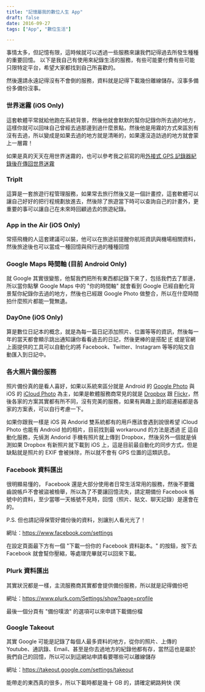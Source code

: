 ```yaml
---
title: "記憶屬我的數位人生 App"
draft: false
date: 2016-09-27
tags: ["App", "數位生活"]

---
```



事情太多，但記憶有限，這時候就可以透過一些服務來讓我們記得過去所發生種種的重要回憶。
以下是我自己有使用來紀錄生活的服務，有些可能要付費有些可能只限特定平台，希望大家都找到自己所喜歡的。

然後還請永遠記得沒有不會倒的服務，資料就是記得下載幾份離線儲存。沒事多備份多備份沒事。<!--more-->


### 世界迷霧 (iOS Only)
這套軟體平常就給他跑在系統背景，然後他就會默默的幫你記錄你所去過的地方，這樣你就可以回味自己曾經去過那邊到過什麼景點，然後他是用霧的方式來區別有沒有去過，所以變成是如果去過的地方就是清晰的，如果還沒造訪過的地方就會蒙上一層霧！

如果是真的天天在用世界迷霧的，也可以參考我之前寫的用[外接式 GPS 記錄器紀錄後在傳回世界迷霧](http://blog.hy31.net/2015/05/gps.html)





### TripIt 
這算是一套旅遊行程管理服務，如果常去旅行然後又是一個計畫控，這套軟體可以讓自己好好的把行程規劃放進去，然後除了旅遊當下時可以查詢自己的計畫外，更重要的事可以讓自己在未來時回顧過去的旅遊紀錄。




### App in the Air (iOS Only)
常搭飛機的人這套建議可以裝，他可以在旅途前提醒你航班資訊與機場相關資料，然後旅途後也可以當成一種回憶與飛行過的種種回憶




### Google Maps 時間軸 (目前 Android Only)
就 Google 其實很變態，他幫我們把所有東西都記錄下來了，包括我們去了那邊，所以當你點擊 Google Maps 中的 "你的時間軸" 就會看到 Google 已經自動化背景幫你紀錄你去過的地方，然後也已經跟 Google Photo 做整合，所以在什麼時間拍什麼照片都能一覽無遺。



### DayOne (iOS Only)
算是數位日記本的概念，就是為每一篇日記添加照片、位置等等的資訊，然後每一年的當天都會顯示跳出通知讓你看看過去的日記，然後更棒的是搭配 [IF]() 或是官網上面提供的工具可以自動化的將 Facebook、Twitter、Instagram 等等的貼文自動匯入到日記中。




### 各大照片備份服務
照片備份真的是看人喜好，如果以系統來區分就是 Android 的 [Google Photo](https://support.google.com/drive/answer/2375123?hl=zh-Hant) 與 iOS 的 [iCloud Photo](https://support.apple.com/zh-tw/HT201238) 為主，如果是軟體服務商常見的就是 [Dropbox](https://www.dropbox.com/pro) 跟 [Flickr](https://www.flickr.com/account/upgrade/pro)，然後各家的方案其實都有所不同，沒有完美的服務，如果有興趣上面的超連結都是各家的方案表，可以自行考慮一下。

如果你跟我一樣是 iOS 與 Andorid 雙系統都有的用戶應該會遇到說很希望 iCloud Photo 也能有 Android 拍的相片，目前找到最 workaround 的方法是透過 [IF](https://ifttt.com/) 這自動化服務，先偵測 Andorid 手機有照片就上傳到 Dropbox，然後另外一個就是偵測如果 Dropbox 有新照片就下載到 iOS 上，這是目前最自動化的同步方式，但是缺點就是照片的 EXIF 會被抹除，所以就不會有 GPS 位置的這類訊息。




### Facebook 資料匯出
很明顯易懂的， Facebook 還是大部分使用者日常生活常用的服務，然後不要鐵齒說帳戶不會被盜被檢舉，所以為了不要讓回憶流失，請定期備份 Facebook 帳號中的資料，至少當哪一天帳號不見時，回憶（照片、貼文、聊天記錄）是還會在的。

P.S. 但也請記得保管好備份後的資料，別讓別人看光光了！

網址：https://www.facebook.com/settings

在設定頁面最下方有一個 "下載一份你的 Facebook 資料副本。" 的按鈕，按下去 Facebook 就會幫你壓縮，等處理完畢就可以回來下載。


### Plurk 資料匯出
其實狀況都是一樣，主流服務商其實都會提供備份服務，所以就是記得備份吧

網址：https://www.plurk.com/Settings/show?page=profile

最後一個分頁有 "備份噗浪" 的選項可以來申請下載備份檔


### Google Takeout
其實 Google 可能是記錄了每個人最多資料的地方，從你的照片、上傳的Youtube、通訊錄、Email、甚至是你去過地方的紀錄他都有存，當然這也是屬於我們自己的回憶，所以可以到這網站申請看要哪些可以離線儲存

網址：https://takeout.google.com/settings/takeout

能帶走的東西真的很多，所以下載時都是幾十 GB 的，請確定網路夠快 (笑